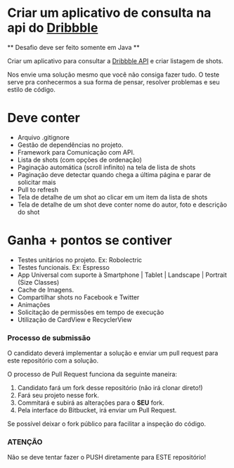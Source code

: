 # Criar um aplicativo de consulta na api do [Dribbble](https://dribbble.com) #

** Desafio deve ser feito somente em Java **

Criar um aplicativo para consultar a [Dribbble API](http://developer.dribbble.com/v1/) e criar listagem de shots.

Nos envie uma solução mesmo que você não consiga fazer tudo. O teste serve pra conhecermos a sua forma de pensar, resolver problemas e seu estilo de código.

# Deve conter #

* Arquivo .gitignore
* Gestão de dependências no projeto.
* Framework para Comunicação com API.
* Lista de shots (com opções de ordenação)
* Paginação automática (scroll infinito) na tela de lista de shots
* Paginação deve detectar quando chega a última página e parar de solicitar mais
* Pull to refresh
* Tela de detalhe de um shot ao clicar em um item da lista de shots
* Tela de detalhe de um shot deve conter nome do autor, foto e descrição do shot

# Ganha + pontos se contiver #

* Testes unitários no projeto. Ex: Robolectric
* Testes funcionais. Ex: Espresso
* App Universal com suporte à Smartphone | Tablet | Landscape | Portrait (Size Classes)
* Cache de Imagens.
* Compartilhar shots no Facebook e Twitter
* Animações
* Solicitação de permissões em tempo de execução
* Utilização de CardView e RecyclerView


### **Processo de submissão** ###

O candidato deverá implementar a solução e enviar um pull request para este repositório com a solução.

O processo de Pull Request funciona da seguinte maneira:

1. Candidato fará um fork desse repositório (não irá clonar direto!)
2. Fará seu projeto nesse fork.
3. Commitará e subirá as alterações para o __SEU__ fork.
4. Pela interface do Bitbucket, irá enviar um Pull Request.

Se possível deixar o fork público para facilitar a inspeção do código.

### **ATENÇÃO** ###

Não se deve tentar fazer o PUSH diretamente para ESTE repositório!